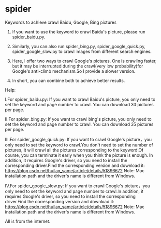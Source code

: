 # spider
Keywords to achieve crawl Baidu, Google, Bing pictures

1. If you want to use the keyword to crawl Baidu's picture, please run spider_baidu.py.

2. Similarly, you can also run spider_bing.py, spider_google_quick.py, spider_google_slow.py to crawl images from different search engines.

3. Here, I offer two ways to crawl Google's pictures. One is crawling faster, but it may be interrupted during the crawl(very low probability)for Google's anti-climb mechanism.So I provide a slower version.

4. In short, you can combine both to achieve better results.

Help:

I.For  spider_baidu.py:
	If you want to crawl Baidu's picture, you only need to set the keyword and page number to crawl. You can download 30 pictures per page.


II.For  spider_bing.py:
	If you want to crawl bing's picture, you only need to set the keyword and page number to crawl. You can download 35 pictures per page.


III.For  spider_google_quick.py:
	If you want to crawl Google's picture，you only need to set the keyword to crawl.You don't need to set the number of pictures, it will crawl all the pictures corresponding to the keyword.Of course, you can terminate it early when you think the picture is enough.
	In addition, it requires Google's driver, so you need to install the corresponding driver.Find the corresponding version and download it:
	https://blog.csdn.net/huilan_same/article/details/51896672
	Note: Mac installation path and the driver's name is different from Windows.
         

IV.For  spider_google_slow.py:
	If you want to crawl Google's picture，you only need to set the keyword and page number to crawl.In addition, it requires Google's driver, so you need to install the corresponding driver.Find the corresponding version and download it:
	https://blog.csdn.net/huilan_same/article/details/51896672
	Note: Mac installation path and the driver's name is different from Windows.


All is from the internet.

